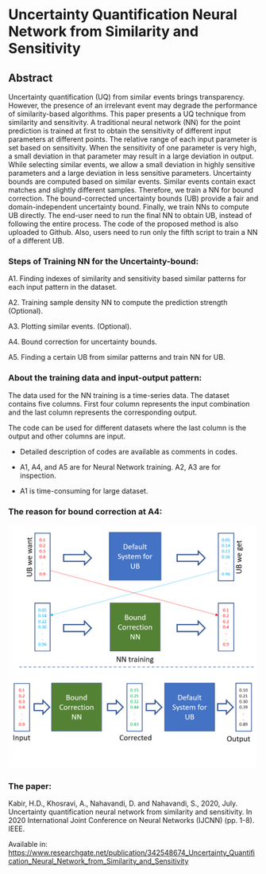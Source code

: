 # Uncertainty Quantification Neural Network from Similarity and Sensitivity

## Abstract

Uncertainty quantification (UQ) from similar events brings transparency. However, the presence of an irrelevant event may degrade the performance of similarity-based algorithms. This paper presents a UQ technique from similarity and sensitivity. A traditional neural network (NN) for the point prediction is trained at first to obtain the sensitivity of different input parameters at different points. The relative range of each input parameter is set based on sensitivity. When the sensitivity of one parameter is very high, a small deviation in that parameter may result in a large deviation in output. While selecting similar events, we allow a small deviation in highly sensitive parameters and a large deviation in less sensitive parameters. Uncertainty bounds are computed based on similar events. Similar events contain exact matches and slightly different samples. Therefore, we train a NN for bound correction. The bound-corrected uncertainty bounds (UB) provide a fair and domain-independent uncertainty bound. Finally, we train NNs to compute UB directly. The end-user need to run the final NN to obtain UB, instead of following the entire process. The code of the proposed method is also uploaded to Github. Also, users need to run only the fifth script to train a NN of a different UB.



### Steps of Training NN for the Uncertainty-bound:

A1. Finding indexes of similarity and sensitivity based similar patterns for each input pattern in the dataset.

A2. Training sample density NN to compute the prediction strength (Optional).

A3. Plotting similar events. (Optional).

A4. Bound correction for uncertainty bounds.

A5. Finding a certain UB from similar patterns and train NN for UB.


### About the training data and input-output pattern:

The data used for the NN training is a time-series data. The dataset contains five columns. First four column represents the input combination and the last column represents the corresponding output.


The code can be used for different datasets where the last column is the output and other columns are input.

- Detailed description of codes are available as comments in codes.

- A1, A4, and A5 are for Neural Network training. A2, A3 are for inspection.

- A1 is time-consuming for large dataset.

### The reason for bound correction at A4:
<img src="https://github.com/dipuk0506/NN-based-Uncertainty-Bound-with-Examples/blob/master/Bound_Correction.png" width="500">


### The paper:

Kabir, H.D., Khosravi, A., Nahavandi, D. and Nahavandi, S., 2020, July. Uncertainty quantification neural network from similarity and sensitivity. In 2020 International Joint Conference on Neural Networks (IJCNN) (pp. 1-8). IEEE.

Available in:
https://www.researchgate.net/publication/342548674_Uncertainty_Quantification_Neural_Network_from_Similarity_and_Sensitivity
